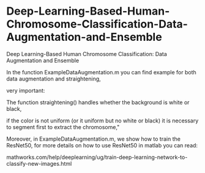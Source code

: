 # Deep-Learning-Based-Human-Chromosome-Classification-Data-Augmentation-and-Ensemble
Deep Learning-Based Human Chromosome Classification: Data Augmentation and Ensemble

In the function ExampleDataAugmentation.m you can find example for both data augmentation and straightening,

very important: 

The function straightening() handles whether the background is white or black,

if the color is not uniform (or it uniform but no white or black) it is necessary to segment first to extract the chromosome,"


Moreover, in ExampleDataAugmentation.m, we show how to train the ResNet50, for more details on how to use ResNet50 in matlab you can read:

mathworks.com/help/deeplearning/ug/train-deep-learning-network-to-classify-new-images.html
